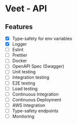 # Veet - API

## Features

- [x] Type-safety for env variables
- [x] Logger
- [ ] Eslint
- [ ] Prettier
- [ ] Docker
- [ ] OpenAPI Spec (Swagger)
- [ ] Unit testing
- [ ] Integration testing
- [ ] E2E testing
- [ ] Load testing
- [ ] Continuous Integration
- [ ] Continuous Deployment
- [ ] AWS Integration
- [ ] Type-safety endpoints
- [ ] Monitoring
